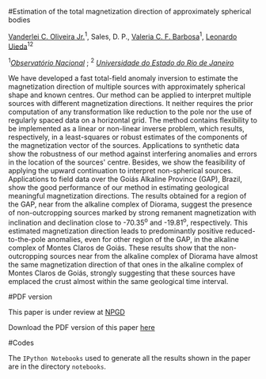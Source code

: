 #Estimation of the total magnetization direction of approximately spherical bodies

[Vanderlei C. Oliveira Jr.](http://fatiando.org/people/oliveira-jr/)<sup>1</sup>, 
Sales, D. P., 
[Valeria C. F. Barbosa](http://lattes.cnpq.br/0391036221142471)<sup>1</sup>,
[Leonardo Uieda](http://www.leouieda.com/)<sup>12</sup>

<sup>1</sup>[*Observatório Nacional*](http://www.on.br/) ; <sup>2</sup>
[*Universidade do Estado do Rio de Janeiro*](http://www.uerj.br/)

We have developed a fast total-field anomaly inversion to estimate the 
magnetization direction of multiple sources with approximately spherical 
shape and known centres. Our method can be applied to interpret multiple 
sources with different magnetization directions. It neither requires the 
prior computation of any transformation like reduction to the pole nor the 
use of regularly spaced data on a horizontal grid. The method contains 
flexibility to be implemented as a linear or non-linear inverse problem, 
which results, respectively, in a least-squares or robust estimates of the 
components of the magnetization vector of the sources. Applications to 
synthetic data show the robustness of our method against interfering 
anomalies and errors in the location of the sources' centre. Besides, we 
show the feasibility of applying the upward continuation to interpret 
non-spherical sources. Applications to field data over the Goiás Alkaline 
Province (GAP), Brazil, show the good performance of our method in estimating 
geological meaningful magnetization directions. The results obtained for a 
region of the GAP, near from the alkaline complex of Diorama, suggest the 
presence of non-outcropping sources marked by strong remanent magnetization 
with inclination and declination close to -70.35<sup>o</sup> and -19.81<sup>o</sup>, 
respectively. This estimated magnetization direction leads to predominantly positive 
reduced-to-the-pole anomalies, even for other region of the GAP, in the 
alkaline complex of Montes Claros de Goiás. These results show that the 
non-outcropping sources near from the alkaline complex of Diorama have almost 
the same magnetization direction of that ones in the alkaline complex of 
Montes Claros de Goiás, strongly suggesting that these sources have emplaced 
the crust almost within the same geological time interval.

#PDF version

This paper is under review at [NPGD](http://dx.doi.org/10.5194/npgd-1-1465-2014)

Download the PDF version of this paper 
[here](http://www.nonlin-processes-geophys-discuss.net/1/1465/2014/npgd-1-1465-2014.pdf)

#Codes

The `IPython Notebooks` used to generate all the results shown in the paper
are in the directory `notebooks`.





